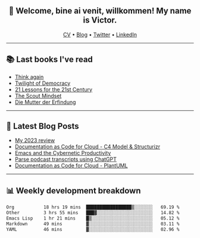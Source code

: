 <h2 align="center">👋 Welcome, bine ai venit, willkommen! My name is Victor. </h2>
<p align="center">
  <a href="https://dornea.nu/cv">CV</a> •
  <a href="https://blog.dornea.nu">Blog</a> •
  <a href="https://twitter.com/victordorneanu">Twitter</a> •
  <a href="https://www.linkedin.com/in/victor-dorneanu/">LinkedIn</a> 
</p>

  <!--
  **dorneanu/dorneanu** is a ✨ _special_ ✨ repository because its `README.md` (this file) appears on your GitHub profile.

  Here are some ideas to get you started:

  - 🔭 I’m currently working on ...
  - 🌱 I’m currently learning ...
  - 👯 I’m looking to collaborate on ...
  - 🤔 I’m looking for help with ...
  - 💬 Ask me about ...
  - 📫 How to reach me: ...
  - 😄 Pronouns: ...
  - ⚡ Fun fact: ...
  -->

---

## 📚 Last books I've read

<!--START_SECTION:books-->
* [Think again](https://brainfck.org/book/think-again/)
* [Twilight of Democracy](https://brainfck.org/book/twilight-of-democracy/)
* [21 Lessons for the 21st Century](https://brainfck.org/book/21-lessons-for-the-21st-century/)
* [The Scout Mindset](https://brainfck.org/book/the-scout-mindset/)
* [Die Mutter der Erfindung](https://brainfck.org/book/die-mutter-der-erfindung/)
<!--END_SECTION:books-->

---

## 📝 Latest Blog Posts

<!--START_SECTION:blog-->
* [My 2023 review](https://blog.dornea.nu/2024/01/02/my-2023-review/)
* [Documentation as Code for Cloud - C4 Model & Structurizr](https://blog.dornea.nu/2023/11/02/documentation-as-code-for-cloud-c4-model-structurizr/)
* [Emacs and the Cybernetic Productivity](https://blog.dornea.nu/2023/09/21/emacs-and-the-cybernetic-productivity/)
* [Parse podcast transcripts using ChatGPT](https://blog.dornea.nu/2023/08/28/parse-podcast-transcripts-using-chatgpt/)
* [Documentation as Code for Cloud - PlantUML](https://blog.dornea.nu/2023/07/30/documentation-as-code-for-cloud-plantuml/)
<!--END_SECTION:blog-->

---

## 📊 **Weekly development breakdown**

<!--START_SECTION:waka-->

```txt
Org           18 hrs 19 mins  █████████████████▒░░░░░░░   69.19 %
Other         3 hrs 55 mins   ███▓░░░░░░░░░░░░░░░░░░░░░   14.82 %
Emacs Lisp    1 hr 21 mins    █▒░░░░░░░░░░░░░░░░░░░░░░░   05.12 %
Markdown      49 mins         ▓░░░░░░░░░░░░░░░░░░░░░░░░   03.11 %
YAML          46 mins         ▓░░░░░░░░░░░░░░░░░░░░░░░░   02.96 %
```

<!--END_SECTION:waka-->
